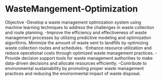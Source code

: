 # WasteMangement-Optimization
Objective
-Develop a waste management optimization system using machine learning techniques to address the challenges in waste collection and route planning.
-Improve the efficiency and effectiveness of waste management processes by utilizing predictive modeling and optimization algorithms. Minimize the amount of waste sent to landfills by optimizing waste collection routes and schedules.
-Enhance resource utilization and reduce operational costs through optimized waste management practices.
-Provide decision support tools for waste management authorities to make data-driven decisions and allocate resources efficiently.
-Contribute to environmental sustainability by promoting proper waste management practices and reducing the environmental impact of waste disposal.
